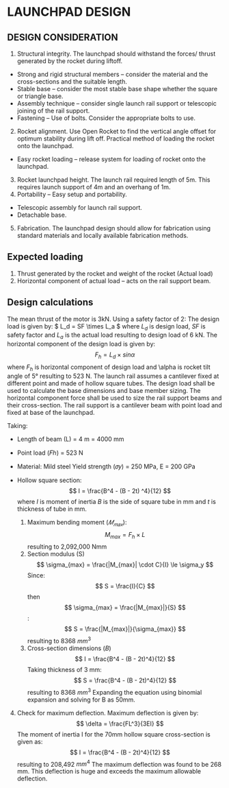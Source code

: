 # LAUNCHPAD DESIGN
## DESIGN CONSIDERATION
1. Structural integrity.
The launchpad should withstand the forces/ thrust generated by the rocket during liftoff.
- Strong and rigid structural members – consider the material and the cross-sections and the suitable length.
- Stable base – consider the most stable base shape whether the square or triangle base.
- Assembly technique – consider single launch rail support or telescopic joining of the rail support.
- Fastening – Use of bolts. Consider the appropriate bolts to use.
2. Rocket alignment.
Use Open Rocket to find the vertical angle offset for optimum stability during lift off. Practical method of loading the rocket onto the launchpad.
- Easy rocket loading – release system for loading of rocket onto the launchpad.
3. Rocket launchpad height.
The launch rail required length of 5m. This requires launch support of 4m and an overhang of 1m.
4. Portability – Easy setup and portability.
- Telescopic assembly for launch rail support.
- Detachable base.
5. Fabrication.
The launchpad design should allow for fabrication using standard materials and locally available fabrication methods.
## Expected loading
1. Thrust generated by the rocket and weight of the rocket (Actual load)
2. Horizontal component of actual load – acts on the rail support beam.
## Design calculations
The mean thrust of the motor is 3kN. Using a safety factor of 2:
The design load is given by:
$ L_d = SF \times L_a $
where $L_d$ is design load, $SF$ is safety factor and $L_a$ is the actual load resulting to design load of 6 kN.
The horizontal component of the design load is given by:
$$ F_h = L_d \times sin \alpha $$
where $F_h$ is horizontal component of design load and \alpha is rocket tilt angle of 5° resulting to 523 N. The launch rail assumes a cantilever fixed at different point and made of hollow square tubes. The design load shall be used to calculate the base dimensions and base member sizing. The horizontal component force shall be used to size the rail support beams and their cross-section. The rail support is a cantilever beam with point load and fixed at base of the launchpad.

Taking:
- Length of beam (L) = 4 m = 4000 mm
- Point load (𝐹ℎ) = 523 N
- Material: Mild steel Yield strength (𝜎𝑦) = 250 MPa, E = 200 GPa
- Hollow square section:
$$ I = \frac{B^4 - (B - 2t) ^4}{12} $$
where $I$ is moment of inertia $B$ is the side of square tube in mm and $t$ is thickness of tube in mm.

    1. Maximum bending moment ($𝑀_{𝑚𝑎𝑥}$):
    $$ M_{max} = F_h \times L$$
    resulting to 2,092,000 Nmm
  2. Section modulus (S)
    $$ \sigma_{max} = \frac{|M_{max}| \cdot C}{I} \le \sigma_y $$
    Since:
       $$ S = \frac{I}{C} $$
           then
        $$ \sigma_{max} = \frac{|M_{max}|}{S} $$:
        $$ S = \frac{|M_{max}|}{\sigma_{max}} $$
  resulting to 8368 $mm^3$
  3. Cross-section dimensions $(B)$
  $$ I = \frac{B^4 - (B - 2t)^4}{12} $$
  Taking thickness of 3 mm:
  $$ S = \frac{B^4 - (B - 2t)^4}{12} $$
  resulting to 8368 $mm^3$
Expanding the equation using binomial expansion and solving for B as 50mm.
4. Check for maximum deflection.
Maximum deflection is given by:
$$ \delta = \frac{FL^3}{3EI} $$
The  moment of inertia I for the 70mm hollow square cross-section is given as:
$$ I = \frac{B^4 - (B - 2t)^4}{12} $$ resulting to 208,492 $mm^4$
The maximum deflection was found to be 268 mm. This deflection is huge and exceeds the maximum allowable deflection.

